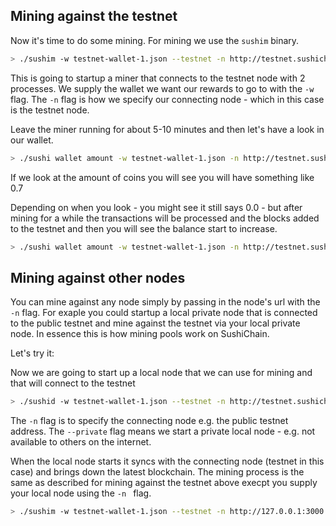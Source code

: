 ## Mining against the testnet

Now it's time to do some mining. For mining we use the `sushim` binary.

```bash
> ./sushim -w testnet-wallet-1.json --testnet -n http://testnet.sushichain.io:3000 --process=2
```

This is going to startup a miner that connects to the testnet node with 2 processes. We supply the wallet we want our rewards to go to with the `-w` flag. The `-n` flag is how we specify our connecting node - which in this case is the testnet node.

Leave the miner running for about 5-10 minutes and then let's have a look in our wallet.

```bash
> ./sushi wallet amount -w testnet-wallet-1.json -n http://testnet.sushichain.io:3000
```

If we look at the amount of coins you will see you will have something like 0.7 

Depending on when you look - you might see it still says 0.0 - but after mining for a while the transactions will be processed and the blocks added to the testnet and then you will see the balance start to increase.

```bash
> ./sushi wallet amount -w testnet-wallet-1.json -n http://testnet.sushichain.io:3000
```



## Mining against other nodes

You can mine against any node simply by passing in the node's url with the `-n` flag. For exaple you could startup a local private node that is connected to the public testnet and mine against the testnet via your local private node. In essence this is how mining pools work on SushiChain.

Let's try it:

Now we are going to start up a local node that we can use for mining and that will connect to the testnet

```bash
> ./sushid -w testnet-wallet-1.json --testnet -n http://testnet.sushichain.io:3000 --private
```

The `-n` flag is to specify the connecting node e.g. the public testnet address. The `--private` flag means we start a private local node - e.g. not available to others on the internet.

When the local node starts it syncs with the connecting node (testnet in this case) and brings down the latest blockchain. The mining process is the same as described for mining against the testnet above execpt you supply your local node using the `-n ` flag.

```bash
> ./sushim -w testnet-wallet-1.json --testnet -n http://127.0.0.1:3000 --process=2
```

